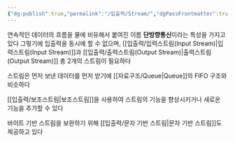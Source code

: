 ```yaml
---
{"dg-publish":true,"permalink":"/입출력/Stream/","dgPassFrontmatter":true,"noteIcon":""}
---
```


연속적인 데이터의 흐름을 물에 비유해서 붙여진 이름
**단방향통신**이라는 특성을 가지고 있다
그렇기에 입출력을 동시에 할 수 없으며,
[[입출력/입력스트림(Input Stream)\|입력스트림(Input Stream)]]과 [[입출력/출력스트림(Output Stream)\|출력스트림(Output Stream)]] 총 2개의 스트림이 필요하다

스트림은 먼저 보낸 데이터를 먼저 받기에 [[자료구조/Queue\|Queue]]의 FIFO 구조와 비슷하다

[[입출력/보조스트림\|보조스트림]]을 사용하여 스트림의 기능을 향상시키거나 새로운 기능을 추가할 수 있다

바이트 기반 스트림을 보완하기 위해 [[입출력/문자 기반 스트림\|문자 기반 스트림]]도 제공하고 있다